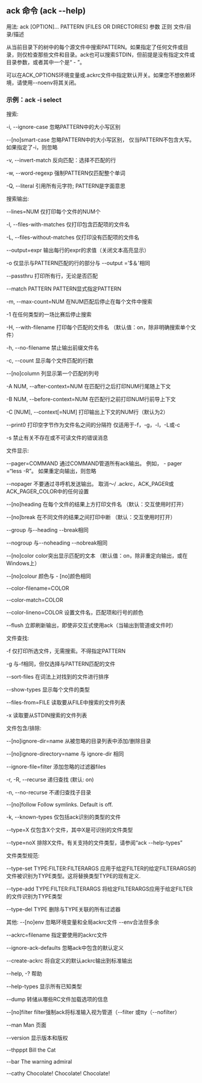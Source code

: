 ## ack 命令 (ack --help)

用法: ack [OPTION]... PATTERN [FILES OR DIRECTORIES]
           参数        正则       文件/目录/描述

从当前目录下的树中的每个源文件中搜索PATTERN。如果指定了任何文件或目录，则仅检查那些文件和目录。ack也可以搜索STDIN，但前提是没有指定文件或目录参数，或者其中一个是“ - ”。

可以在ACK_OPTIONS环境变量或.ackrc文件中指定默认开关。如果您不想依赖环境，请使用--noenv将其关闭。

### 示例：ack -i select

搜索:

  -i, --ignore-case             忽略PATTERN中的大小写区别
  
  --[no]smart-case              忽略PATTERN中的大小写区别，
                                仅当PATTERN不包含大写。
                                如果指定了-i，则忽略

  -v, --invert-match            反向匹配：选择不匹配的行

  -w, --word-regexp             强制PATTERN仅匹配整个单词

  -Q, --literal                 引用所有元字符; PATTERN是字面意思
  
搜索输出:

  --lines=NUM                   仅打印每个文件的NUM个

  -l, --files-with-matches      仅打印包含匹配项的文件名

  -L, --files-without-matches   仅打印没有匹配项的文件名

  --output=expr                 输出每行的expr的求值（关闭文本高亮显示）

  -o                            仅显示与PATTERN匹配的行的部分与
                                --output ='$＆'相同

  --passthru                    打印所有行，无论是否匹配

  --match PATTERN               PATTERN显式指定PATTERN

  -m, --max-count=NUM           在NUM匹配后停止在每个文件中搜索

  -1                            在任何类型的一场比赛后停止搜索

  -H, --with-filename           打印每个匹配的文件名
                                （默认值：on，除非明确搜索单个文件）

  -h, --no-filename             禁止输出前缀文件名

  -c, --count                   显示每个文件匹配的行数

  --[no]column                  列显示第一个匹配的列号

  -A NUM, --after-context=NUM   在匹配行之后打印NUM行尾随上下文

  -B NUM, --before-context=NUM  在匹配行之前打印NUM行前导上下文

  -C [NUM], --context[=NUM]     打印输出上下文的NUM行（默认为2）

  --print0                      打印空字节作为文件名之间的分隔符
                                仅适用于-f，-g，-l，-L或-c

  -s                            禁止有关不存在或不可读文件的错误消息

文件显示:

  --pager=COMMAND               通过COMMAND管道所有ack输出。
                                例如， - pager =“less -R”。
                                如果重定向输出，则忽略

  --nopager                     不要通过寻呼机发送输出。
                                取消〜/ .ackrc，ACK_PAGER或ACK_PAGER_COLOR中的任何设置

  --[no]heading                 在每个文件的结果上方打印文件名
                                （默认：交互使用时打开）

  --[no]break                   在不同文件的结果之间打印中断
                                （默认：交互使用时打开）

  --group                       与--heading --break相同

  --nogroup                     与--noheading --nobreak相同

  --[no]color                   color突出显示匹配的文本
                                （默认值：on，除非重定向输出，或在Windows上）

  --[no]colour                  颜色与 - [no]颜色相同

  --color-filename=COLOR

  --color-match=COLOR

  --color-lineno=COLOR          设置文件名，匹配项和行号的颜色

  --flush                       立即刷新输出，即使非交互式使用ack（当输出到管道或文件时）

文件查找:

  -f                            仅打印所选文件，无需搜索。不得指定PATTERN

  -g                            与-f相同，但仅选择与PATTERN匹配的文件

  --sort-files                  在词法上对找到的文件进行排序

  --show-types                  显示每个文件的类型

  --files-from=FILE             读取要从FILE中搜索的文件列表

  -x                            读取要从STDIN搜索的文件列表

文件包含/排除:

  --[no]ignore-dir=name         从被忽略的目录列表中添加/删除目录

  --[no]ignore-directory=name   与 ignore-dir 相同

  --ignore-file=filter          添加忽略的过滤器files

  -r, -R, --recurse             递归查找 (默认: on)

  -n, --no-recurse              不递归查找子目录

  --[no]follow                  Follow symlinks.  Default is off.

  -k, --known-types             仅包括ack识别的类型的文件

  --type=X                      仅包含X个文件，其中X是可识别的文件类型

  --type=noX                    排除X文件。有关支持的文件类型，请参阅“ack --help-types”

文件类型规范:

  --type-set TYPE:FILTER:FILTERARGS
                                应用于给定FILTER的给定FILTERARGS的文件被识别为TYPE类型。这将替换类型TYPE的现有定义.

  --type-add TYPE:FILTER:FILTERARGS
                                将给定FILTERARGS应用于给定FILTER的文件识别为TYPE类型

  --type-del TYPE               删除与TYPE关联的所有过滤器

其他:
  --[no]env                     忽略环境变量和全局ackrc文件
                                --env合法但多余

  --ackrc=filename              指定要使用的ackrc文件

  --ignore-ack-defaults         忽略ack中包含的默认定义

  --create-ackrc                将自定义的默认ackrc输出到标准输出

  --help, -?                    帮助

  --help-types                  显示所有已知类型

  --dump                        转储从哪些RC文件加载选项的信息

  --[no]filter                  filter强制ack将标准输入视为管道（--filter
                                或tty（--nofilter）
                                
  --man                         Man 页面
  
  --version                     显示版本和版权
  
  --thpppt                      Bill the Cat
  
  --bar                         The warning admiral
  
  --cathy                       Chocolate! Chocolate! Chocolate!
  